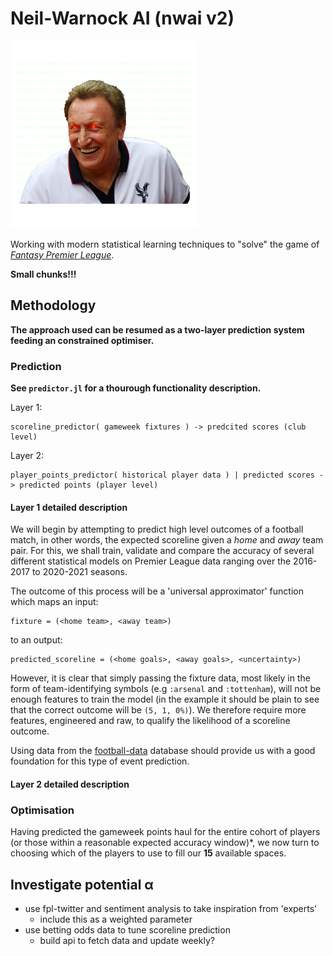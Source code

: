 # Neil-Warnock AI (nwai v2)

<img src="./assets/misc/NeilAI.png" height="300"></img>

Working with modern statistical learning techniques to "solve" the game of [*Fantasy Premier League*](https://fantasy.premierleague.com).

**Small chunks!!!**

## Methodology

**The approach used can be resumed as a two-layer prediction system feeding an constrained optimiser.**

### Prediction

**See `predictor.jl` for a thourough functionality description.**

Layer 1:
```
scoreline_predictor( gameweek fixtures ) -> predcited scores (club level)
```

Layer 2:
```
player_points_predictor( historical player data ) | predicted scores -> predicted points (player level)
```

#### Layer 1 detailed description

We will begin by attempting to predict high level outcomes of a football match, in other words, the expected scoreline given a *home* and *away* team pair.
For this, we shall train, validate and compare the accuracy of several different statistical models on Premier League data ranging over the 2016-2017 to 2020-2021 seasons.

The outcome of this process will be a 'universal approximator' function which maps an input:
```
fixture = (<home team>, <away team>)
```
to an output:
```
predicted_scoreline = (<home goals>, <away goals>, <uncertainty>)
```

However, it is clear that simply passing the fixture data, most likely in the form of team-identifying symbols (e.g `:arsenal` and `:tottenham`), will not be enough features to train the model (in the example it should be plain to see that the correct outcome will be `(5, 1, 0%)`).
We therefore require more features, engineered and raw, to qualify the likelihood of a scoreline outcome.

Using data from the [football-data](https://www.football-data.co.uk/) database should provide us with a good foundation for this type of event prediction.

#### Layer 2 detailed description



### Optimisation

Having predicted the gameweek points haul for the entire cohort of players (or those within a reasonable expected accuracy window)*, we now turn to choosing which of the players to use to fill our **15** available spaces.

## Investigate potential α

- use fpl-twitter and sentiment analysis to take inspiration from 'experts'
	- include this as a weighted parameter
- use betting odds data to tune scoreline prediction
	- build api to fetch data and update weekly?

